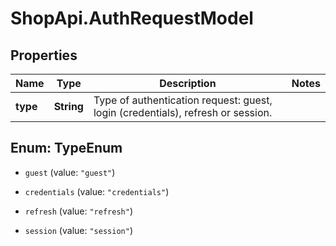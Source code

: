 # ShopApi.AuthRequestModel

## Properties
Name | Type | Description | Notes
------------ | ------------- | ------------- | -------------
**type** | **String** | Type of authentication request: guest, login (credentials), refresh or session. | 


<a name="TypeEnum"></a>
## Enum: TypeEnum


* `guest` (value: `"guest"`)

* `credentials` (value: `"credentials"`)

* `refresh` (value: `"refresh"`)

* `session` (value: `"session"`)




